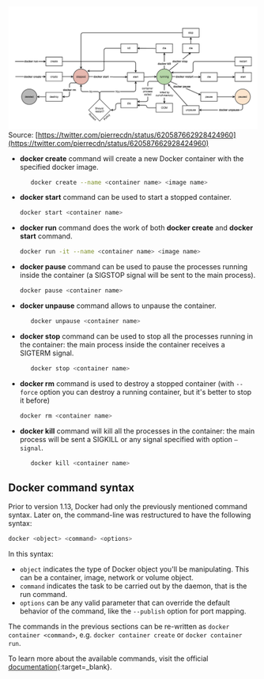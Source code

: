 ![docker container lifecycle](images/container-lifecycle.png)
Source: [https://twitter.com/pierrecdn/status/620587662928424960](https://twitter.com/pierrecdn/status/620587662928424960)

- **docker create** command will create a new Docker container with the specified docker image.
  ```bash
     docker create --name <container name> <image name>
  ```
- **docker start** command can be used to start a stopped container.
  ```bash
  docker start <container name>
  ```
- **docker run** command does the work of both **docker create** and **docker start** command.
  ```bash
  docker run -it --name <container name> <image name>
  ```
- **docker pause** command can be used to pause the processes running inside the container (a SIGSTOP signal will be sent to the main process).
  ```bash
  docker pause <container name>
  ```
- **docker unpause** command allows to unpause the container.
  ```bash
     docker unpause <container name>
  ```
- **docker stop** command can be used to stop all the processes running in the container: the main process inside the container receives a SIGTERM signal.
  ```bash
     docker stop <container name>
  ```
- **docker rm** command is used to destroy a stopped container (with `--force` option you can destroy a running container, but it's better to stop it before)
  ```bash
  docker rm <container name>
  ```
- **docker kill** command will kill all the processes in the container: the main process will be sent a SIGKILL or any signal specified with option `–signal`.
  ```bash
     docker kill <container name>  
  ```

## Docker command syntax

Prior to version 1.13, Docker had only the previously mentioned command syntax. Later on, the command-line was restructured to have the following syntax:

```bash
docker <object> <command> <options>
```

In this syntax:

- `object` indicates the type of Docker object you'll be manipulating. This can be a container, image, network or volume object.
- `command` indicates the task to be carried out by the daemon, that is the run command.
- `options` can be any valid parameter that can override the default behavior of the command, like the `--publish` option for port mapping.

The commands in the previous sections can be re-written as `docker container <command>`, e.g. `docker container create` or `docker container run`.

To learn more about the available commands, visit the official [documentation](https://docs.docker.com/engine/reference/commandline/cli/){:target=_blank}.
